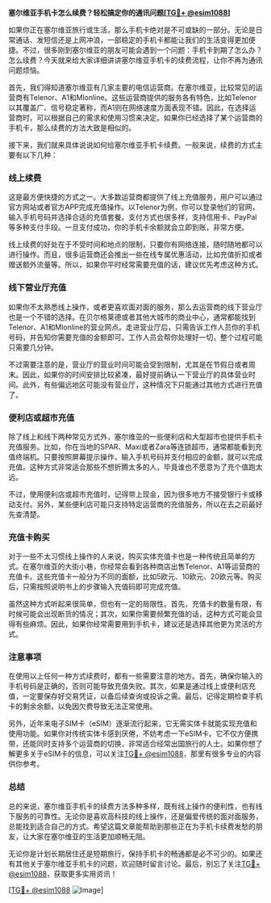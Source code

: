 **塞尔维亚手机卡怎么续费？轻松搞定你的通讯问题[[TG💪+ @esim1088](https://t.me/s/esim1088)]**

如果你正在塞尔维亚旅行或生活，那么手机卡绝对是不可或缺的一部分。无论是日常通话、发短信还是上网冲浪，一部稳定的手机卡都能让我们的生活变得更加便捷。不过，很多刚到塞尔维亚的朋友可能会遇到一个问题：手机卡到期了怎么办？怎么续费？今天就来给大家详细讲讲塞尔维亚手机卡的续费流程，让你不再为通讯问题烦恼。

首先，我们得知道塞尔维亚有几家主要的电信运营商。在塞尔维亚，比较常见的运营商有Telenor、A1和Mlonline。这些运营商提供的服务各有特色，比如Telenor以其覆盖广、信号稳定著称，而A1则在网络速度方面表现不错。因此，在选择运营商时，可以根据自己的需求和使用习惯来决定。如果你已经选择了某个运营商的手机卡，那么续费的方法大致是相似的。

接下来，我们就来具体说说如何给塞尔维亚手机卡续费。一般来说，续费的方式主要有以下几种：

### **线上续费**
这是最方便快捷的方式之一。大多数运营商都提供了线上充值服务，用户可以通过官方网站或者官方APP完成充值操作。以Telenor为例，你可以登录他们的官网，输入手机号码并选择合适的充值套餐。支付方式也很多样，支持信用卡、PayPal等多种支付手段。一旦支付成功，你的手机卡余额就会立即到账，非常方便。

线上续费的好处在于不受时间和地点的限制，只要你有网络连接，随时随地都可以进行操作。而且，很多运营商还会推出一些在线专属优惠活动，比如充值折扣或者赠送额外流量等。所以，如果你平时经常需要充值的话，建议优先考虑这种方式。

### **线下营业厅充值**
如果你不太熟悉线上操作，或者更喜欢面对面的服务，那么去运营商的线下营业厅也是一个不错的选择。在贝尔格莱德或者其他大城市的商业中心，通常都能找到Telenor、A1和Mlonline的营业网点。走进营业厅后，只需告诉工作人员你的手机号码，并告知你需要充值的金额即可。工作人员会帮你处理好一切，整个过程可能只需要几分钟。

不过需要注意的是，营业厅的营业时间可能会受到限制，尤其是在节假日或者周末。因此，如果你的时间安排比较紧凑，最好提前确认一下营业厅的具体营业时间。此外，有些偏远地区可能没有营业厅，这种情况下只能通过其他方式进行充值了。

### **便利店或超市充值**
除了线上和线下两种常见方式外，塞尔维亚的一些便利店和大型超市也提供手机卡充值服务。比如，你在当地的SPAR、Maxi或者Zara等连锁超市，通常都能看到充值终端机。只要按照屏幕提示操作，输入手机号码并支付相应的金额，就可以完成充值。这种方式非常适合那些不想折腾太多的人，毕竟谁也不愿意为了充个值跑太远。

不过，使用便利店或超市充值时，记得带上现金，因为很多地方不接受银行卡或移动支付。另外，某些便利店可能只支持特定运营商的充值服务，所以在去之前最好先查清楚。

### **充值卡购买**
对于一些不太习惯线上操作的人来说，购买实体充值卡也是一种传统且简单的方式。在塞尔维亚的大街小巷，你经常会看到各种商店出售Telenor、A1等运营商的充值卡。这些充值卡一般分为不同的面额，比如5欧元、10欧元、20欧元等。购买后，只需按照说明书上的步骤输入充值码即可完成充值。

虽然这种方式听起来很简单，但也有一定的局限性。首先，充值卡的数量有限，有时候可能会出现断货的情况；其次，如果你需要频繁充值的话，这种方式可能会显得有些麻烦。因此，如果你经常需要用到手机卡，建议还是选择其他更为灵活的方式。

### **注意事项**
在使用以上任何一种方式续费时，都有一些需要注意的地方。首先，确保你输入的手机号码是正确的，否则可能导致充值失败。其次，如果是通过线上或便利店充值，一定要保存好交易凭证，以备后续查询或投诉之需。最后，记得定期检查手机卡的剩余余额，以免因欠费导致无法正常使用。

另外，近年来电子SIM卡（eSIM）逐渐流行起来，它无需实体卡就能实现充值和使用功能。如果你对传统实体卡感到厌倦，不妨考虑一下eSIM卡。它不仅方便携带，还能同时支持多个运营商的切换，非常适合经常出国旅行的人士。如果你想了解更多关于eSIM卡的信息，可以关注[TG💪+ @esim1088](https://t.me/s/esim1088)，那里有很多专业的内容供你参考。

### **总结**
总的来说，塞尔维亚手机卡的续费方法多种多样，既有线上操作的便利性，也有线下服务的可靠性。无论你是喜欢高科技的线上操作，还是偏爱传统的面对面服务，总能找到适合自己的方式。希望这篇文章能帮助到那些正在为手机卡续费发愁的朋友，让大家在塞尔维亚的生活更加顺畅无阻。

无论你是计划长期居住还是短期旅行，保持手机卡的畅通都是必不可少的。如果还有其他关于塞尔维亚手机卡的问题，欢迎随时留言讨论。最后，别忘了关注[TG💪+ @esim1088](https://t.me/s/esim1088)，获取更多实用资讯！

[[TG💪+ @esim1088](https://t.me/s/esim1088) ![Image](https://i.postimg.cc/4NQfJmqS/Snipaste-2025-05-13-00-14-12.png)]